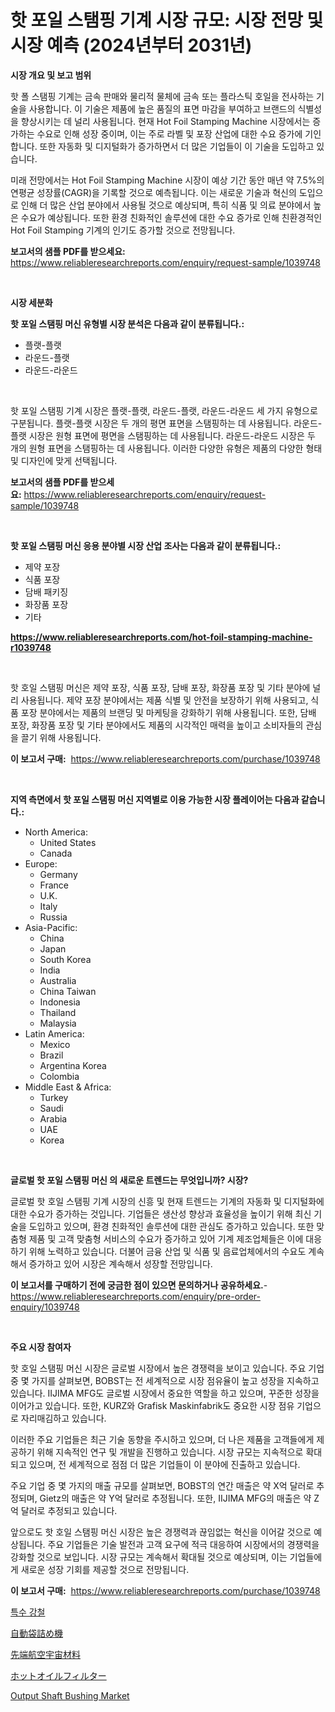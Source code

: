 <p><h1>핫 포일 스탬핑 기계 시장 규모: 시장 전망 및 시장 예측 (2024년부터 2031년)</h1></p><p><strong>시장 개요 및 보고 범위</strong></p>
<p><p>핫 폴 스탬핑 기계는 금속 판매와 물리적 물체에 금속 또는 플라스틱 호일을 전사하는 기술을 사용합니다. 이 기술은 제품에 높은 품질의 표면 마감을 부여하고 브랜드의 식별성을 향상시키는 데 널리 사용됩니다. 현재 Hot Foil Stamping Machine 시장에서는 증가하는 수요로 인해 성장 중이며, 이는 주로 라벨 및 포장 산업에 대한 수요 증가에 기인합니다. 또한 자동화 및 디지털화가 증가하면서 더 많은 기업들이 이 기술을 도입하고 있습니다.</p><p>미래 전망에서는 Hot Foil Stamping Machine 시장이 예상 기간 동안 매년 약 7.5%의 연평균 성장률(CAGR)을 기록할 것으로 예측됩니다. 이는 새로운 기술과 혁신의 도입으로 인해 더 많은 산업 분야에서 사용될 것으로 예상되며, 특히 식품 및 의료 분야에서 높은 수요가 예상됩니다. 또한 환경 친화적인 솔루션에 대한 수요 증가로 인해 친환경적인 Hot Foil Stamping 기계의 인기도 증가할 것으로 전망됩니다.</p></p>
<p><strong>보고서의 샘플 PDF를 받으세요:</strong> <a href="https://www.reliableresearchreports.com/enquiry/request-sample/1039748">https://www.reliableresearchreports.com/enquiry/request-sample/1039748</a></p>
<p>&nbsp;</p>
<p><strong>시장 세분화</strong></p>
<p><strong>핫 포일 스탬핑 머신 유형별 시장 분석은 다음과 같이 분류됩니다.:</strong></p>
<p><ul><li>플랫-플랫</li><li>라운드-플랫</li><li>라운드-라운드</li></ul></p>
<p>&nbsp;</p>
<p><p>핫 포일 스탬핑 기계 시장은 플랫-플랫, 라운드-플랫, 라운드-라운드 세 가지 유형으로 구분됩니다. 플랫-플랫 시장은 두 개의 평면 표면을 스탬핑하는 데 사용됩니다. 라운드-플랫 시장은 원형 표면에 평면을 스탬핑하는 데 사용됩니다. 라운드-라운드 시장은 두 개의 원형 표면을 스탬핑하는 데 사용됩니다. 이러한 다양한 유형은 제품의 다양한 형태 및 디자인에 맞게 선택됩니다.</p></p>
<p><strong>보고서의 샘플 PDF를 받으세요:</strong>&nbsp;<a href="https://www.reliableresearchreports.com/enquiry/request-sample/1039748">https://www.reliableresearchreports.com/enquiry/request-sample/1039748</a></p>
<p>&nbsp;</p>
<p><strong> 핫 포일 스탬핑 머신 응용 분야별 시장 산업 조사는 다음과 같이 분류됩니다.:</strong></p>
<p><ul><li>제약 포장</li><li>식품 포장</li><li>담배 패키징</li><li>화장품 포장</li><li>기타</li></ul></p>
<p><strong><a href="https://www.reliableresearchreports.com/hot-foil-stamping-machine-r1039748">https://www.reliableresearchreports.com/hot-foil-stamping-machine-r1039748</a></strong></p>
<p>&nbsp;</p>
<p><p>핫 호일 스탬핑 머신은 제약 포장, 식품 포장, 담배 포장, 화장품 포장 및 기타 분야에 널리 사용됩니다. 제약 포장 분야에서는 제품 식별 및 안전을 보장하기 위해 사용되고, 식품 포장 분야에서는 제품의 브랜딩 및 마케팅을 강화하기 위해 사용됩니다. 또한, 담배 포장, 화장품 포장 및 기타 분야에서도 제품의 시각적인 매력을 높이고 소비자들의 관심을 끌기 위해 사용됩니다.</p></p>
<p><strong>이 보고서 구매:</strong>&nbsp; <a href="https://www.reliableresearchreports.com/purchase/1039748">https://www.reliableresearchreports.com/purchase/1039748</a></p>
<p>&nbsp;</p>
<p><strong>지역 측면에서 핫 포일 스탬핑 머신 지역별로 이용 가능한 시장 플레이어는 다음과 같습니다.:</strong></p>
<p><ul>
    <li>
        North America:
        <ul>
            <li>United States</li>
            <li>Canada</li>
        </ul>
    </li>
    <li>
        Europe:
        <ul>
            <li>Germany</li>
            <li>France</li>
            <li>U.K.</li>
            <li>Italy</li>
            <li>Russia</li>
        </ul>
    </li>
    <li>
        Asia-Pacific:
        <ul>
            <li>China</li>
            <li>Japan</li>
            <li>South Korea</li>
            <li>India</li>
            <li>Australia</li>
            <li>China Taiwan</li>
            <li>Indonesia</li>
            <li>Thailand</li>
            <li>Malaysia</li>
        </ul>
    </li>
    <li>
        Latin America:
        <ul>
            <li>Mexico</li>
            <li>Brazil</li>
            <li>Argentina Korea</li>
            <li>Colombia</li>
        </ul>
    </li>
    <li>
        Middle East & Africa:
        <ul>
            <li>Turkey</li>
            <li>Saudi</li>
            <li>Arabia</li>
            <li>UAE</li>
            <li>Korea</li>
        </ul>
    </li>
    </ul></p>
<p>&nbsp;</p>
<p><strong>글로벌 핫 포일 스탬핑 머신 의 새로운 트렌드는 무엇입니까? 시장?</strong></p>
<p><p>글로벌 핫 호일 스탬핑 기계 시장의 신흥 및 현재 트렌드는 기계의 자동화 및 디지털화에 대한 수요가 증가하는 것입니다. 기업들은 생산성 향상과 효율성을 높이기 위해 최신 기술을 도입하고 있으며, 환경 친화적인 솔루션에 대한 관심도 증가하고 있습니다. 또한 맞춤형 제품 및 고객 맞춤형 서비스의 수요가 증가하고 있어 기계 제조업체들은 이에 대응하기 위해 노력하고 있습니다. 더불어 금융 산업 및 식품 및 음료업체에서의 수요도 계속해서 증가하고 있어 시장은 계속해서 성장할 전망입니다.</p></p>
<p><strong>이 보고서를 구매하기 전에 궁금한 점이 있으면 문의하거나 공유하세요.</strong>- <a href="https://www.reliableresearchreports.com/enquiry/pre-order-enquiry/1039748">https://www.reliableresearchreports.com/enquiry/pre-order-enquiry/1039748</a></p>
<p>&nbsp;</p>
<p><strong>주요 시장 참여자</strong></p>
<p><p>핫 호일 스탬핑 머신 시장은 글로벌 시장에서 높은 경쟁력을 보이고 있습니다. 주요 기업 중 몇 가지를 살펴보면, BOBST는 전 세계적으로 시장 점유율이 높고 성장을 지속하고 있습니다. IIJIMA MFG도 글로벌 시장에서 중요한 역할을 하고 있으며, 꾸준한 성장을 이어가고 있습니다. 또한, KURZ와 Grafisk Maskinfabrik도 중요한 시장 점유 기업으로 자리매김하고 있습니다.</p><p>이러한 주요 기업들은 최근 기술 동향을 주시하고 있으며, 더 나은 제품을 고객들에게 제공하기 위해 지속적인 연구 및 개발을 진행하고 있습니다. 시장 규모는 지속적으로 확대되고 있으며, 전 세계적으로 점점 더 많은 기업들이 이 분야에 진출하고 있습니다.</p><p>주요 기업 중 몇 가지의 매출 규모를 살펴보면, BOBST의 연간 매출은 약 X억 달러로 추정되며, Gietz의 매출은 약 Y억 달러로 추정됩니다. 또한, IIJIMA MFG의 매출은 약 Z억 달러로 추정되고 있습니다.</p><p>앞으로도 핫 호일 스탬핑 머신 시장은 높은 경쟁력과 끊임없는 혁신을 이어갈 것으로 예상됩니다. 주요 기업들은 기술 발전과 고객 요구에 적극 대응하여 시장에서의 경쟁력을 강화할 것으로 보입니다. 시장 규모는 계속해서 확대될 것으로 예상되며, 이는 기업들에게 새로운 성장 기회를 제공할 것으로 전망됩니다.</p></p>
<p><strong>이 보고서 구매:</strong>&nbsp;&nbsp;<a href="https://www.reliableresearchreports.com/purchase/1039748">https://www.reliableresearchreports.com/purchase/1039748</a></p>
<p><p><a href="https://medium.com/@angelardelean202220221/%ED%8A%B9%EC%88%98%EA%B0%95-%EC%8B%9C%EC%9E%A5-%EC%A0%84%EB%A7%9D-%EC%82%B0%EC%97%85-%EA%B0%9C%EC%9A%94-%EB%B0%8F-%EC%98%88%EC%B8%A1-2024%EB%85%84%EB%B6%80%ED%84%B0-2031%EB%85%84%EA%B9%8C%EC%A7%80-b416c3e0a404">특수 강철</a></p><p><a href="https://github.com/marbadji/Market-Research-Report-List-1/blob/main/783359331756.md">自動袋詰め機</a></p><p><a href="https://github.com/KaydenJohns1964/Market-Research-Report-List-1/blob/main/672769431757.md">先端航空宇宙材料</a></p><p><a href="https://medium.com/@lewisbechtelar1964/%E3%83%9B%E3%83%83%E3%83%88%E3%82%AA%E3%82%A4%E3%83%AB%E3%83%95%E3%82%A3%E3%83%AB%E3%82%BF%E3%83%BC%E5%B8%82%E5%A0%B4-2031%E5%B9%B4%E3%81%BE%E3%81%A7%E3%81%AE%E6%88%90%E5%8A%9F%E3%81%99%E3%82%8B%E3%83%93%E3%82%B8%E3%83%8D%E3%82%B9%E6%88%A6%E7%95%A5%E3%81%AE%E9%8D%B5-3b5a0fb92f0c">ホットオイルフィルター</a></p><p><a href="https://github.com/mancsybtousav/Market-Research-Report-List-2/blob/main/output-shaft-bushing-market.md">Output Shaft Bushing Market</a></p></p>